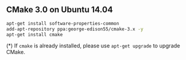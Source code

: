 
## CMake 3.0 on Ubuntu 14.04

```bash
apt-get install software-properties-common
add-apt-repository ppa:george-edison55/cmake-3.x -y
apt-get install cmake
```

(*) If `cmake` is already installed, please use `apt-get upgrade` to upgrade CMake.


